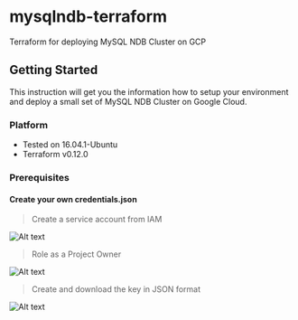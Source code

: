 # mysqlndb-terraform

Terraform for deploying MySQL NDB Cluster on GCP

## Getting Started

This instruction will get you the information how to setup your environment and deploy a small set of MySQL NDB Cluster on Google Cloud.

### Platform

- Tested on 16.04.1-Ubuntu
- Terraform v0.12.0

### Prerequisites
#### Create your own credentials.json

> Create a service account from IAM

![Alt text](https://drive.google.com/uc?export=view&id=1EFd6V7BGlHKPOSsP0Xf-Kcr5Ib3aOfwX "Create a service account: terraform-user")

> Role as a Project Owner

![Alt text](https://drive.google.com/uc?export=view&id=1FS3UMR5giQyG6_PiCFqypo47d5gGk465 "Create a service account: terraform-user")

> Create and download the key in JSON format

![Alt text](https://drive.google.com/uc?export=view&id=1z-Hm7jnAKDr_8iIiFNcIRBApGYgG5ikH "Create a service account: terraform-user")
